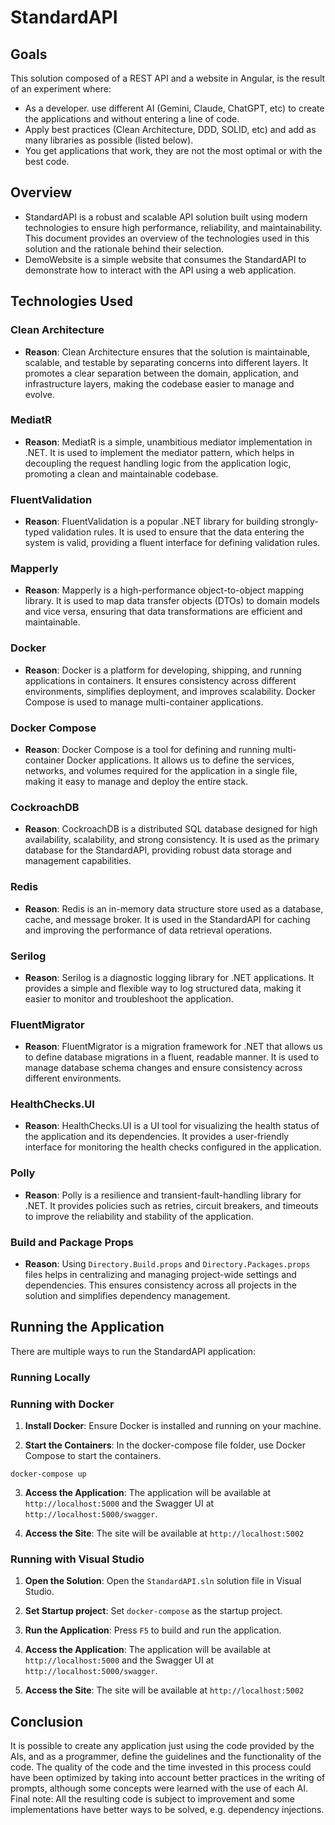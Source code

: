 # StandardAPI

## Goals
This solution composed of a REST API and a website in Angular, is the result of an experiment where:
- As a developer. use different AI (Gemini, Claude, ChatGPT, etc) to create the applications and without entering a line of code.
- Apply best practices (Clean Architecture, DDD, SOLID, etc) and add as many libraries as possible (listed below).
- You get applications that work, they are not the most optimal or with the best code.

## Overview
- StandardAPI is a robust and scalable API solution built using modern technologies to ensure high performance, reliability, and maintainability. This document provides an overview of the technologies used in this solution and the rationale behind their selection.
- DemoWebsite is a simple website that consumes the StandardAPI to demonstrate how to interact with the API using a web application.

## Technologies Used

### Clean Architecture
- **Reason**: Clean Architecture ensures that the solution is maintainable, scalable, and testable by separating concerns into different layers. It promotes a clear separation between the domain, application, and infrastructure layers, making the codebase easier to manage and evolve.

### MediatR
- **Reason**: MediatR is a simple, unambitious mediator implementation in .NET. It is used to implement the mediator pattern, which helps in decoupling the request handling logic from the application logic, promoting a clean and maintainable codebase.

### FluentValidation
- **Reason**: FluentValidation is a popular .NET library for building strongly-typed validation rules. It is used to ensure that the data entering the system is valid, providing a fluent interface for defining validation rules.

### Mapperly
- **Reason**: Mapperly is a high-performance object-to-object mapping library. It is used to map data transfer objects (DTOs) to domain models and vice versa, ensuring that data transformations are efficient and maintainable.

### Docker
- **Reason**: Docker is a platform for developing, shipping, and running applications in containers. It ensures consistency across different environments, simplifies deployment, and improves scalability. Docker Compose is used to manage multi-container applications.

### Docker Compose
- **Reason**: Docker Compose is a tool for defining and running multi-container Docker applications. It allows us to define the services, networks, and volumes required for the application in a single file, making it easy to manage and deploy the entire stack.

### CockroachDB
- **Reason**: CockroachDB is a distributed SQL database designed for high availability, scalability, and strong consistency. It is used as the primary database for the StandardAPI, providing robust data storage and management capabilities.

### Redis
- **Reason**: Redis is an in-memory data structure store used as a database, cache, and message broker. It is used in the StandardAPI for caching and improving the performance of data retrieval operations.

### Serilog
- **Reason**: Serilog is a diagnostic logging library for .NET applications. It provides a simple and flexible way to log structured data, making it easier to monitor and troubleshoot the application.

### FluentMigrator
- **Reason**: FluentMigrator is a migration framework for .NET that allows us to define database migrations in a fluent, readable manner. It is used to manage database schema changes and ensure consistency across different environments.

### HealthChecks.UI
- **Reason**: HealthChecks.UI is a UI tool for visualizing the health status of the application and its dependencies. It provides a user-friendly interface for monitoring the health checks configured in the application.

### Polly
- **Reason**: Polly is a resilience and transient-fault-handling library for .NET. It provides policies such as retries, circuit breakers, and timeouts to improve the reliability and stability of the application.

### Build and Package Props
- **Reason**: Using `Directory.Build.props` and `Directory.Packages.props` files helps in centralizing and managing project-wide settings and dependencies. This ensures consistency across all projects in the solution and simplifies dependency management.

## Running the Application

There are multiple ways to run the StandardAPI application:

### Running Locally

### Running with Docker

1. **Install Docker**: Ensure Docker is installed and running on your machine.

2. **Start the Containers**: In the docker-compose file folder, use Docker Compose to start the containers.

```
docker-compose up
```

3. **Access the Application**: The application will be available at `http://localhost:5000` and the Swagger UI at `http://localhost:5000/swagger`.

4. **Access the Site**: The site will be available at `http://localhost:5002`

### Running with Visual Studio

1. **Open the Solution**: Open the `StandardAPI.sln` solution file in Visual Studio.

2. **Set Startup project**: Set `docker-compose` as the startup project.

3. **Run the Application**: Press `F5` to build and run the application.

4. **Access the Application**: The application will be available at `http://localhost:5000` and the Swagger UI at `http://localhost:5000/swagger`.

5. **Access the Site**: The site will be available at `http://localhost:5002`

## Conclusion

It is possible to create any application just using the code provided by the AIs, and as a programmer, define the guidelines and the functionality of the code. The quality of the code and the time invested in this process could have been optimized by taking into account better practices in the writing of prompts, although some concepts were learned with the use of each AI. Final note: All the resulting code is subject to improvement and some implementations have better ways to be solved, e.g. dependency injections.

